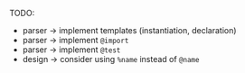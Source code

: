 TODO:
  * parser -> implement templates (instantiation, declaration)
  * parser -> implement `@import`
  * parser -> implement `@test`
  * design -> consider using `%name` instead of `@name`
